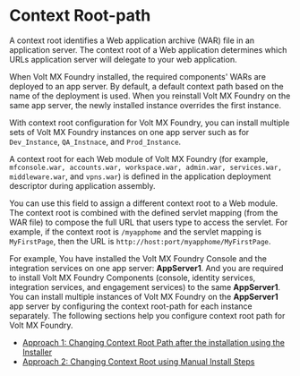                           


Context Root-path
=================

A context root identifies a Web application archive (WAR) file in an application server. The context root of a Web application determines which URLs application server will delegate to your web application.

When Volt MX Foundry installed, the required components' WARs are deployed to an app server. By default, a default context path based on the name of the deployment is used. When you reinstall Volt MX Foundry on the same app server, the newly installed instance overrides the first instance.

With context root configuration for Volt MX Foundry, you can install multiple sets of Volt MX Foundry instances on one app server such as for `Dev_Instance`, `QA_Instnace`, and `Prod_Instance`.

A context root for each Web module of Volt MX Foundry (for example, `mfconsole.war, accounts.war, workspace.war, admin.war, services.war, middleware.war`, and `vpns.war`) is defined in the application deployment descriptor during application assembly.

You can use this field to assign a different context root to a Web module. The context root is combined with the defined servlet mapping (from the WAR file) to compose the full URL that users type to access the servlet. For example, if the context root is `/myapphome` and the servlet mapping is `MyFirstPage`, then the URL is `http://host:port/myapphome/MyFirstPage`.

For example, You have installed the Volt MX Foundry Console and the integration services on one app server: **AppServer1**. And you are required to install Volt MX Foundry Components (console, identity services, integration services, and engagement services) to the same **AppServer1**. You can install multiple instances of Volt MX Foundry on the **AppServer1** app server by configuring the context root-path for each instance separately. The following sections help you configure context root path for Volt MX Foundry.

*   [Approach 1: Changing Context Root Path after the installation using the Installer](ContextPath.md)
*   [Approach 2: Changing Context Root using Manual Install Steps](ContextRoot_MI.md)
